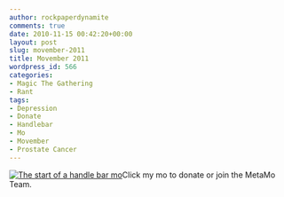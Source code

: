 ```yaml
---
author: rockpaperdynamite
comments: true
date: 2010-11-15 00:42:20+00:00
layout: post
slug: movember-2011
title: Movember 2011
wordpress_id: 566
categories:
- Magic The Gathering
- Rant
tags:
- Depression
- Donate
- Handlebar
- Mo
- Movember
- Prostate Cancer
---
```


[![The start of a handle bar mo](http://rockpaperdynamite.files.wordpress.com/2010/11/gareth.jpg?w=300)](http://au.movember.com/mospace/1247652/)Click my mo to donate or join the MetaMo Team.
